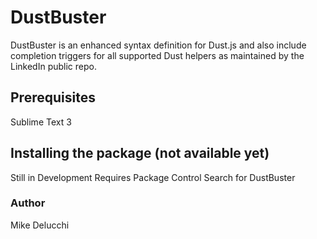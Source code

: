 # DustBuster
DustBuster is an enhanced syntax definition for Dust.js and also include completion triggers for all supported Dust helpers as maintained by the LinkedIn public repo. 

## Prerequisites
Sublime Text 3

## Installing the package (not available yet)
Still in Development
Requires Package Control
Search for DustBuster

### Author
Mike Delucchi